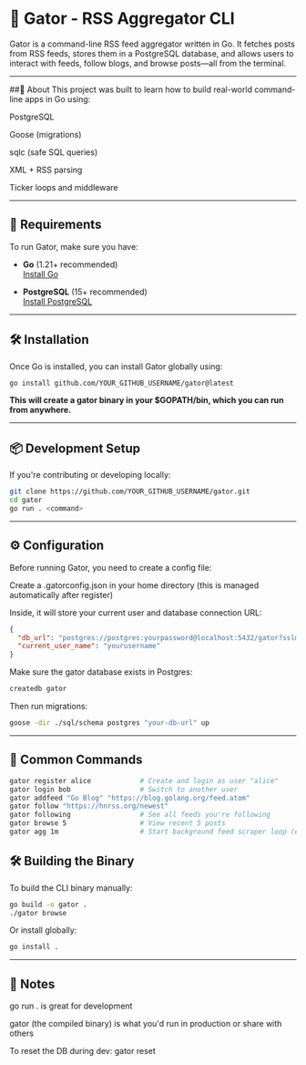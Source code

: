 # 🐊 Gator - RSS Aggregator CLI

Gator is a command-line RSS feed aggregator written in Go. It fetches posts from RSS feeds, stores them in a PostgreSQL database, and allows users to interact with feeds, follow blogs, and browse posts—all from the terminal.

---
##📡 About
This project was built to learn how to build real-world command-line apps in Go using:

PostgreSQL

Goose (migrations)

sqlc (safe SQL queries)

XML + RSS parsing

Ticker loops and middleware

---
## 🚀 Requirements

To run Gator, make sure you have:

- **Go** (1.21+ recommended)  
  [Install Go](https://go.dev/doc/install)

- **PostgreSQL** (15+ recommended)  
  [Install PostgreSQL](https://www.postgresql.org/download/)

---

## 🛠 Installation

Once Go is installed, you can install Gator globally using:

```bash
go install github.com/YOUR_GITHUB_USERNAME/gator@latest
```

**This will create a gator binary in your $GOPATH/bin, which you can run from anywhere.**

---

## 📦 Development Setup
If you're contributing or developing locally:
```bash
git clone https://github.com/YOUR_GITHUB_USERNAME/gator.git
cd gator
go run . <command>
```

---

## ⚙️ Configuration
Before running Gator, you need to create a config file:

Create a .gatorconfig.json in your home directory (this is managed automatically after register)

Inside, it will store your current user and database connection URL:
```json
{
  "db_url": "postgres://postgres:yourpassword@localhost:5432/gator?sslmode=disable",
  "current_user_name": "yourusername"
}
```
Make sure the gator database exists in Postgres:
```bash
createdb gator
```

Then run migrations:
```bash
goose -dir ./sql/schema postgres "your-db-url" up
```

---

## 🧪 Common Commands
```bash
gator register alice            # Create and login as user "alice"
gator login bob                 # Switch to another user
gator addfeed "Go Blog" "https://blog.golang.org/feed.atom"
gator follow "https://hnrss.org/newest"
gator following                 # See all feeds you're following
gator browse 5                  # View recent 5 posts
gator agg 1m                    # Start background feed scraper loop (every 1 minute)
```

## 🛠 Building the Binary
To build the CLI binary manually:
```bash
go build -o gator .
./gator browse
```
Or install globally:
```bash
go install .
```

---

## 🧼 Notes
go run . is great for development

gator (the compiled binary) is what you'd run in production or share with others

To reset the DB during dev: gator reset

